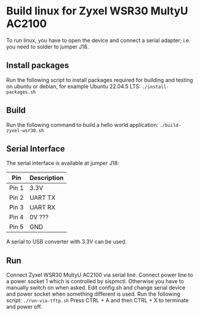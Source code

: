 # Build linux for Zyxel WSR30 MultyU AC2100

To run linux, you have to open the device and connect a
serial adapter; i.e. you need to solder to jumper J18.

## Install packages
Run the following script to install packages required for building and testing
on ubuntu or debian, for example Ubuntu 22.04.5 LTS:
```./install-packages.sh```

## Build
Run the following command to build a hello world application:
```./build-zyxel-wsr30.sh```

## Serial Interface
The serial interface is available at jumper J18:

Pin  |Description
-----|-----------
Pin 1|3.3V
Pin 2|UART TX
Pin 3|UART RX
Pin 4|0V ???
Pin 5|GND

A serial to USB converter with 3.3V can be used.

## Run
Connect Zyxel WSR30 MultyU AC2100 via serial line.
Connect power line to a power socket 1 which is controlled by sispmctl.
Otherwise you have to manually switch on when asked.
Edit config.sh and change serial device and power socket when something
different is used.
Run the following script:
```./run-via-tftp.sh```
Press CTRL + A and then CTRL + X to terminate and power off.
